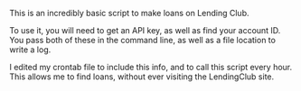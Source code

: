 This is an incredibly basic script to make loans on Lending Club.

To use it, you will need to get an API key, as well as find your account ID. You pass both of these in the command line, as well as a file location to write a log.

I edited my crontab file to include this info, and to call this script every hour. This allows me to find loans, without ever visiting the LendingClub site.

